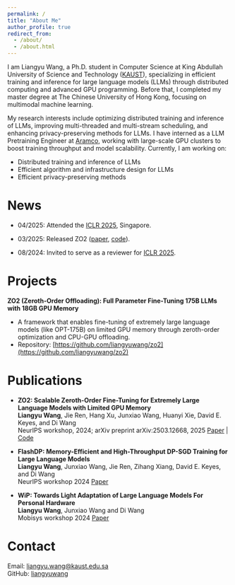 ```yaml
---
permalink: /
title: "About Me"
author_profile: true
redirect_from: 
  - /about/
  - /about.html
---
```

I am Liangyu Wang, a Ph.D. student in Computer Science at King Abdullah University of Science and Technology ([KAUST](https://www.kaust.edu.sa/en/)), specializing in efficient training and inference for large language models (LLMs) through distributed computing and advanced GPU programming. Before that, I completed my master degree at The Chinese University of Hong Kong, focusing on multimodal machine learning.

My research interests include optimizing distributed training and inference of LLMs, improving multi-threaded and multi-stream scheduling, and enhancing privacy-preserving methods for LLMs. I have interned as a LLM Pretraining Engineer at [Aramco](https://www.aramco.com/), working with large-scale GPU clusters to boost training throughput and model scalability. Currently, I am working on:

* Distributed training and inference of LLMs
* Efficient algorithm and infrastructure design for LLMs
* Efficient privacy-preserving methods

News
====

* 04/2025: Attended the [ICLR 2025](https://openreview.net/group?id=ICLR.cc/2025/Conference), Singapore.

* 03/2025: Released ZO2 ([paper](https://arxiv.org/abs/2503.12668), [code](https://github.com/liangyuwang/zo2)).

* 08/2024: Invited to serve as a reviewer for [ICLR 2025](https://openreview.net/group?id=ICLR.cc/2025/Conference).

Projects
========

**ZO2 (Zeroth-Order Offloading): Full Parameter Fine-Tuning 175B LLMs with 18GB GPU Memory**
- A framework that enables fine-tuning of extremely large language models (like OPT-175B) on limited GPU memory through zeroth-order optimization and CPU-GPU offloading.
- Repository: [https://github.com/liangyuwang/zo2](https://github.com/liangyuwang/zo2)

Publications
============

* **ZO2: Scalable Zeroth-Order Fine-Tuning for Extremely Large Language Models with Limited GPU Memory**  
  **Liangyu Wang**, Jie Ren, Hang Xu, Junxiao Wang, Huanyi Xie, David E. Keyes, and Di Wang  
  NeurIPS workshop, 2024; arXiv preprint arXiv:2503.12668, 2025 
  [Paper](https://arxiv.org/abs/2503.12668) | [Code](https://github.com/liangyuwang/zo2)

* **FlashDP: Memory-Efficient and High-Throughput DP-SGD Training for Large Language Models**  
  **Liangyu Wang**, Junxiao Wang, Jie Ren, Zihang Xiang, David E. Keyes, and Di Wang  
  NeurIPS workshop 2024 
  [Paper](https://openreview.net/pdf?id=6izXTVVzoI)

* **WiP: Towards Light Adaptation of Large Language Models For Personal Hardware**  
  **Liangyu Wang**, Junxiao Wang and Di Wang  
  Mobisys workshop 2024 
  [Paper](https://dl.acm.org/doi/pdf/10.1145/3662006.3662065)

Contact
=======

Email: liangyu.wang@kaust.edu.sa  
GitHub: [liangyuwang](https://github.com/liangyuwang)
